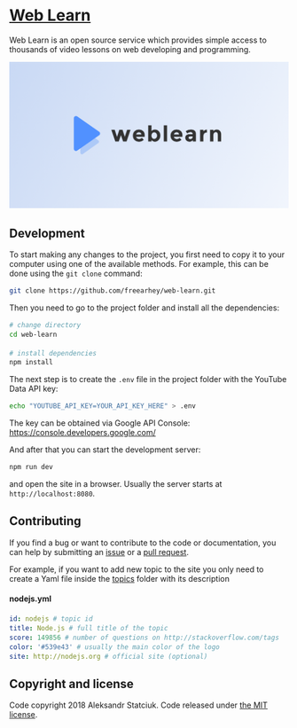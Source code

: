 # [Web Learn](https://freearhey.github.io/web-learn/)

Web Learn is an open source service which provides simple access to thousands of video lessons on web developing and programming.

[![Web Learn](static/images/banner.png)](https://freearhey.github.io/web-learn/)

## Development

To start making any changes to the project, you first need to copy it to your computer using one of the available methods. For example, this can be done using the `git clone` command:

```sh
git clone https://github.com/freearhey/web-learn.git
```

Then you need to go to the project folder and install all the dependencies:

```sh
# change directory
cd web-learn

# install dependencies
npm install
```

The next step is to create the `.env` file in the project folder with the YouTube Data API key:

```sh
echo "YOUTUBE_API_KEY=YOUR_API_KEY_HERE" > .env
```

The key can be obtained via Google API Console: https://console.developers.google.com/

And after that you can start the development server:

```sh
npm run dev
```

and open the site in a browser. Usually the server starts at `http://localhost:8080`.

## Contributing
If you find a bug or want to contribute to the code or documentation, you can help by submitting an [issue](https://github.com/freearhey/web-learn/issues) or a [pull request](https://github.com/freearhey/web-learn/pulls).

For example, if you want to add new topic to the site you only need to create a Yaml file inside the [topics](https://github.com/freearhey/web-learn/tree/master/src/topics) folder with its description

#### nodejs.yml
```yml
id: nodejs # topic id
title: Node.js # full title of the topic
score: 149856 # number of questions on http://stackoverflow.com/tags
color: '#539e43' # usually the main color of the logo
site: http://nodejs.org # official site (optional)
```

## Copyright and license

Code copyright 2018 Aleksandr Statciuk. Code released under [the MIT license](https://github.com/freearhey/web-learn/blob/master/LICENSE).
